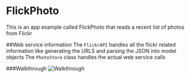 # FlickPhoto

This is an app example called FlickPhoto that reads a recent list of photos from Flickr

##Web service information
The `FlickrAPI` handles all the flickr related information like generating the URLS and parsing the JSON into model objects
The `PhotoStore` class handles the actual web service calls 

###Walkthrough
![Walkthrough]()
